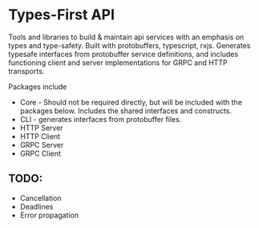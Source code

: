 # Types-First API

Tools and libraries to build & maintain api services with an emphasis on types and type-safety. Built with protobuffers, typescript, rxjs. Generates typesafe interfaces from protobuffer service definitions, and includes functioning client and server implementations for GRPC and HTTP transports.

Packages include

- Core - Should not be required directly, but will be included with the packages below. Includes the shared interfaces and constructs.
- CLI - generates interfaces from protobuffer files.
- HTTP Server
- HTTP Client
- GRPC Server
- GRPC Client

## TODO:

- Cancellation
- Deadlines
- Error propagation
